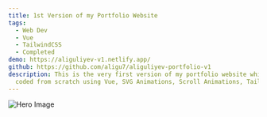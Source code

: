 ```yaml
---
title: 1st Version of my Portfolio Website
tags:
  - Web Dev
  - Vue
  - TailwindCSS
  - Completed
demo: https://aliguliyev-v1.netlify.app/
github: https://github.com/aligu7/aliguliyev-portfolio-v1
description: This is the very first version of my portfolio website which I
  coded from scratch using Vue, SVG Animations, Scroll Animations, TailwindCSS.
---
```


![Hero Image](/images/projects/aliguliyev-v1-website/homepage.png)
